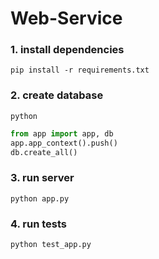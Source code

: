 # Web-Service

### 1. install dependencies

```shell
pip install -r requirements.txt
```

### 2. create database

```shell
python
```

```python
from app import app, db
app.app_context().push()
db.create_all()
```

### 3. run server

```shell
python app.py
```

### 4. run tests

```shell
python test_app.py
```